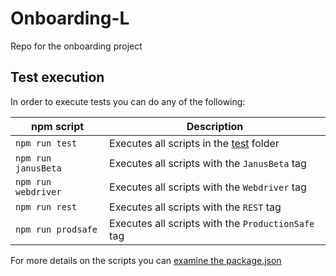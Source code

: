 # Onboarding-L
Repo for the onboarding project

## Test execution
In order to execute tests you can do any of the following:

| npm script | Description |
| ----------- | ----------- |
| `npm run test` | Executes all scripts in the [test](./test/) folder |
| `npm run janusBeta` | Executes all scripts with the `JanusBeta` tag |
| `npm run webdriver` | Executes all scripts with the `Webdriver` tag |
| `npm run rest` | Executes all scripts with the `REST` tag |
| `npm run prodsafe` | Executes all scripts with the `ProductionSafe` tag |

For more details on the scripts you can [examine the package.json](./package.json#L6)